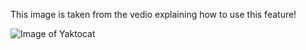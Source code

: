 This image is taken from the vedio explaining how to use this feature!

![Image of Yaktocat](https://octodex.github.com/images/yaktocat.png)
